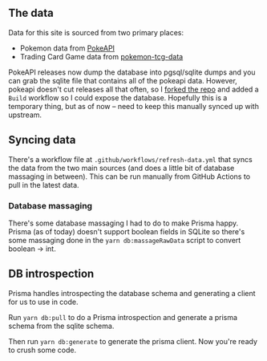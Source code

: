 ## The data

Data for this site is sourced from two primary places:

- Pokemon data from [PokeAPI](https://github.com/PokeAPI/pokeapi)
- Trading Card Game data from [pokemon-tcg-data](https://github.com/PokemonTCG/pokemon-tcg-data)

PokeAPI releases now dump the database into pgsql/sqlite dumps and you can grab the sqlite file that contains all of the pokeapi data. However, pokeapi doesn't cut releases all that often, so I [forked the repo](https://github.com/gksander/pokeapi) and added a `Build` workflow so I could expose the database. Hopefully this is a temporary thing, but as of now – need to keep this manually synced up with upstream.

## Syncing data

There's a workflow file at `.github/workflows/refresh-data.yml` that syncs the data from the two main sources (and does a little bit of database massaging in between). This can be run manually from GitHub Actions to pull in the latest data.

### Database massaging

There's some database massaging I had to do to make Prisma happy. Prisma (as of today) doesn't support boolean fields in SQLite so there's some massaging done in the `yarn db:massageRawData` script to convert boolean -> int.

## DB introspection

Prisma handles introspecting the database schema and generating a client for us to use in code.

Run `yarn db:pull` to do a Prisma introspection and generate a prisma schema from the sqlite schema.

Then run `yarn db:generate` to generate the prisma client. Now you're ready to crush some code.

